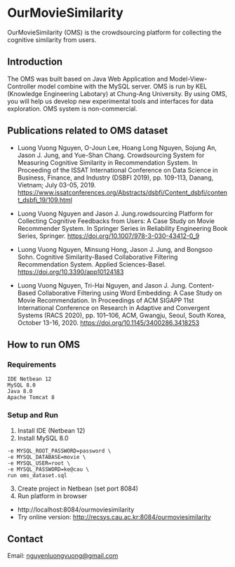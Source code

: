 # OurMovieSimilarity
OurMovieSimilarity (OMS) is the crowdsourcing platform for collecting the cognitive similarity from users.

## Introduction
The OMS was built based on Java Web Application and Model-View-Controller model combine with the MySQL server. OMS is run by KEL (Knowledge Engineering Labotary) at Chung-Ang University. By using OMS, you will help us develop new experimental tools and interfaces for data exploration. OMS system is non-commercial. 

## Publications related to OMS dataset
* Luong Vuong Nguyen, O-Joun Lee, Hoang Long Nguyen, Sojung An, Jason J. Jung, and Yue-Shan Chang. Crowdsourcing System for Measuring Cognitive Similarity in Recommendation System. In Proceeding of the ISSAT International Conference on Data Science in Business, Finance, and Industry (DSBFI 2019), pp. 109-113, Danang, Vietnam; July 03-05, 2019. https://www.issatconferences.org/Abstracts/dsbfi/Content_dsbfi/content_dsbfi_19/109.html

* Luong Vuong Nguyen and Jason J. Jung.rowdsourcing Platform for Collecting Cognitive Feedbacks from Users: A Case Study on Movie Recommender System. In Springer Series in Reliability Engineering Book Series, Springer. https://doi.org/10.1007/978-3-030-43412-0_9

* Luong Vuong Nguyen, Minsung Hong, Jason J. Jung, and Bongsoo Sohn. Cognitive Similarity-Based Collaborative Filtering Recommendation System. Applied Sciences-Basel. https://doi.org/10.3390/app10124183

* Luong Vuong Nguyen, Tri-Hai Nguyen, and Jason J. Jung. Content-Based Collaborative Filtering using Word Embedding: A Case Study on Movie Recommendation. In Proceedings of ACM SIGAPP 11st International Conference on Research in Adaptive and Convergent Systems (RACS 2020), pp. 101–106, ACM, Gwangju, Seoul, South Korea, October 13-16, 2020. https://doi.org/10.1145/3400286.3418253

## How to run OMS
### Requirements
```
IDE Netbean 12
MySQL 8.0 
Java 8.0
Apache Tomcat 8
```
### Setup and Run
1. Install IDE (Netbean 12)
2. Install MySQL 8.0
```
-e MYSQL_ROOT_PASSWORD=password \
-e MYSQL_DATABASE=movie \
-e MYSQL_USER=root \
-e MYSQL_PASSWORD=ke@cau \
run oms_dataset.sql 
```
3. Create project in Netbean (set port 8084)
4. Run platform in browser
* http://localhost:8084/ourmoviesimilarity
* Try online version: http://recsys.cau.ac.kr:8084/ourmoviesimilarity

## Contact
Email: nguyenluongvuong@gmail.com
